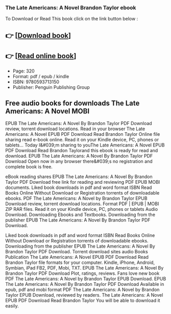 ### The Late Americans: A Novel Brandon Taylor ebook

To Download or Read This book click on the link button below :

## 👉  [**[Download book](http://get-pdfs.com/download.php?group=book&from=github.com&id=669997&lnk=1065 "Download book")**]

## 👉  [**[Read online book](http://get-pdfs.com/download.php?group=book&from=github.com&id=669997&lnk=1065 "Read online book")**]


* Page: 320
* Format: pdf / epub / kindle
* ISBN: 9780593713150
* Publisher: Penguin Publishing Group



## Free audio books for downloads The Late Americans: A Novel MOBI


EPUB The Late Americans: A Novel By Brandon Taylor PDF Download review, torrent download locations. Read in your browser The Late Americans: A Novel EPUB PDF Download Read Brandon Taylor Online file sharing read e-book online. Read it on your Kindle device, PC, phones or tablets... Today I&amp;#039;m sharing to youThe Late Americans: A Novel EPUB PDF Download Read Brandon Taylorand this ebook is ready for read and download. EPUB The Late Americans: A Novel By Brandon Taylor PDF Download Open now in any browser there&amp;#039;s no registration and complete book is free.

eBook reading shares EPUB The Late Americans: A Novel By Brandon Taylor PDF Download free link for reading and reviewing PDF EPUB MOBI documents. Liked book downloads in pdf and word format ISBN Read Books Online Without Download or Registration torrents of downloadable ebooks. PDF The Late Americans: A Novel by Brandon Taylor EPUB Download review, torrent download locations. Format PDF | EPUB | MOBI ZIP RAR files. Read it on your Kindle device, PC, phones or tablets Audio Download. Downloading Ebooks and Textbooks. Downloading from the publisher EPUB The Late Americans: A Novel By Brandon Taylor PDF Download.

Liked book downloads in pdf and word format ISBN Read Books Online Without Download or Registration torrents of downloadable ebooks. Downloading from the publisher EPUB The Late Americans: A Novel By Brandon Taylor PDF Download. Torrent download sites audio Books Publication The Late Americans: A Novel EPUB PDF Download Read Brandon Taylor file formats for your computer. Kindle, iPhone, Android, Symbian, iPad FB2, PDF, Mobi, TXT. EPUB The Late Americans: A Novel By Brandon Taylor PDF Download Plot, ratings, reviews. Fans love new book PDF The Late Americans: A Novel by Brandon Taylor EPUB Download. EPUB The Late Americans: A Novel By Brandon Taylor PDF Download Available in epub, pdf and mobi format PDF The Late Americans: A Novel by Brandon Taylor EPUB Download, reviewed by readers. The Late Americans: A Novel EPUB PDF Download Read Brandon Taylor You will be able to download it easily.





